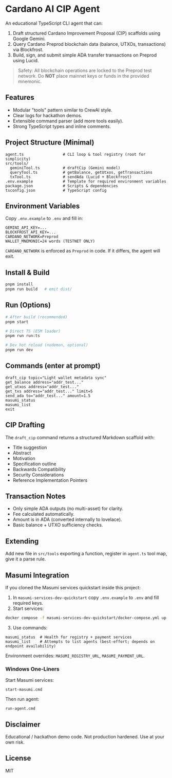 # Cardano AI CIP Agent

An educational TypeScript CLI agent that can:

1. Draft structured Cardano Improvement Proposal (CIP) scaffolds using Google Gemini.
2. Query Cardano Preprod blockchain data (balance, UTXOs, transactions) via Blockfrost.
3. Build, sign, and submit simple ADA transfer transactions on Preprod using Lucid.

> Safety: All blockchain operations are locked to the Preprod test network. Do **NOT** place mainnet keys or funds in the provided mnemonic.

## Features
- Modular "tools" pattern similar to CrewAI style.
- Clear logs for hackathon demos.
- Extensible command parser (add more tools easily).
- Strong TypeScript types and inline comments.

## Project Structure (Minimal)
```
agent.ts                 # CLI loop & tool registry (root for simplicity)
src/tools/
  geminiTool.ts          # draftCip (Gemini model)
  queryTool.ts           # getBalance, getUtxos, getTransactions
  txTool.ts              # sendAda (Lucid + Blockfrost)
.env.example             # Template for required environment variables
package.json             # Scripts & dependencies
tsconfig.json            # TypeScript config
```

## Environment Variables
Copy `.env.example` to `.env` and fill in:
```
GEMINI_API_KEY=...
BLOCKFROST_API_KEY=...
CARDANO_NETWORK=Preprod
WALLET_MNEMONIC=24 words (TESTNET ONLY)
```
`CARDANO_NETWORK` is enforced as `Preprod` in code. If it differs, the agent will exit.

## Install & Build
```bash
pnpm install
pnpm run build   # emit dist/
```

## Run (Options)
```bash
# After build (recommended)
pnpm start

# Direct TS (ESM loader)
pnpm run run:ts

# Dev hot reload (nodemon, optional)
pnpm run dev
```

## Commands (enter at prompt)
```
draft_cip topic="Light wallet metadata sync"
get_balance address="addr_test..."
get_utxos address="addr_test..."
get_txs address="addr_test..." limit=5
send_ada to="addr_test..." amount=1.5
masumi_status
masumi_list
exit
```

## CIP Drafting
The `draft_cip` command returns a structured Markdown scaffold with:
- Title suggestion
- Abstract
- Motivation
- Specification outline
- Backwards Compatibility
- Security Considerations
- Reference Implementation Pointers

## Transaction Notes
- Only simple ADA outputs (no multi-asset) for clarity.
- Fee calculated automatically.
- Amount is in ADA (converted internally to lovelace).
- Basic balance + UTXO sufficiency checks.

## Extending
Add new file in `src/tools` exporting a function, register in `agent.ts` tool map, give it a parse rule.

## Masumi Integration
If you cloned the Masumi services quickstart inside this project:
1. In `masumi-services-dev-quickstart` copy `.env.example` to `.env` and fill required keys.
2. Start services:
```bash
docker compose -f masumi-services-dev-quickstart/docker-compose.yml up -d
```
3. Use commands:
```
masumi_status  # Health for registry + payment services
masumi_list    # Attempts to list agents (best-effort; depends on endpoint availability)
```
Environment overrides: `MASUMI_REGISTRY_URL`, `MASUMI_PAYMENT_URL`.

### Windows One-Liners
Start Masumi services:
```
start-masumi.cmd
```
Then run agent:
```
run-agent.cmd
```

## Disclaimer
Educational / hackathon demo code. Not production hardened. Use at your own risk.

## License
MIT
